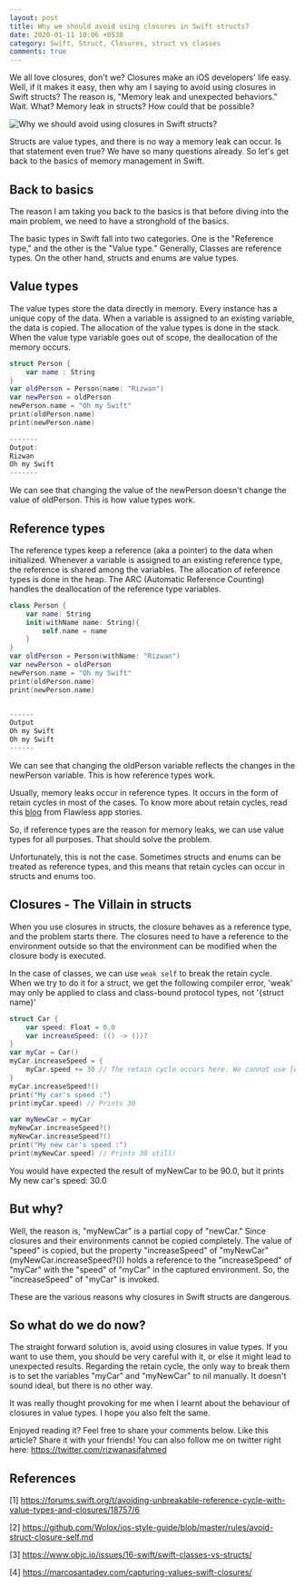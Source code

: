 ```yaml
---
layout: post
title: Why we should avoid using closures in Swift structs?
date: 2020-01-11 10:06 +0530
category: Swift, Struct, Closures, struct vs classes
comments: true
---
```


We all love closures, don't we? Closures make an iOS developers' life easy. Well, if it makes it easy, then why am I saying to avoid using closures in Swift structs? The reason is, "Memory leak and unexpected behaviors."
Wait. What? Memory leak in structs? How could that be possible?

![Why we should avoid using closures in Swift structs?](/blog/assets/images/closuresinstructs.png)

Structs are value types, and there is no way a memory leak can occur.
Is that statement even true? We have so many questions already. So let's get back to the basics of memory management in Swift.

## **Back to basics**

The reason I am taking you back to the basics is that before diving into the main problem, we need to have a stronghold of the basics.

 The basic types in Swift fall into two categories. One is the "Reference type," and the other is the "Value type." Generally, Classes are reference types. On the other hand, structs and enums are value types.

## **Value types**

The value types store the data directly in memory. Every instance has a unique copy of the data. When a variable is assigned to an existing variable, the data is copied. The allocation of the value types is done in the stack. When the value type variable goes out of scope, the deallocation of the memory occurs.

```swift
struct Person {
    var name : String
}
var oldPerson = Person(name: "Rizwan")
var newPerson = oldPerson
newPerson.name = "Oh my Swift"
print(oldPerson.name)
print(newPerson.name)

-------
Output:
Rizwan
Oh my Swift
-------
```

We can see that changing the value of the newPerson doesn't change the value of oldPerson. This is how value types work.

## **Reference types**

The reference types keep a reference (aka a pointer) to the data when initialized. Whenever a variable is assigned to an existing reference type, the reference is shared among the variables. The allocation of reference types is done in the heap. The ARC (Automatic Reference Counting) handles the deallocation of the reference type variables.

```swift
class Person {
    var name: String
    init(withName name: String){
        self.name = name
    }
}
var oldPerson = Person(withName: "Rizwan")
var newPerson = oldPerson
newPerson.name = "Oh my Swift"
print(oldPerson.name)
print(newPerson.name)


------
Output
Oh my Swift
Oh my Swift
------
```

We can see that changing the oldPerson variable reflects the changes in the newPerson variable. This is how reference types work.

Usually, memory leaks occur in reference types. It occurs in the form of retain cycles in most of the cases. To know more about retain cycles, read this [blog](https://medium.com/flawless-app-stories/memory-leaks-in-swift-bfd5f95f3a74) from Flawless app stories.

So, if reference types are the reason for memory leaks, we can use value types for all purposes. That should solve the problem.

Unfortunately, this is not the case. Sometimes structs and enums can be treated as reference types, and this means that retain cycles can occur in structs and enums too.

## **Closures - The Villain in structs**

When you use closures in structs, the closure behaves as a reference type, and the problem starts there. The closures need to have a reference to the environment outside so that the environment can be modified when the closure body is executed.

In the case of classes, we can use `weak self` to break the retain cycle. When we try to do it for a struct, we get the following compiler error, 'weak' may only be applied to class and class-bound protocol types, not '{struct name}'

```swift
struct Car {
    var speed: Float = 0.0
    var increaseSpeed: (() -> ())?
}
var myCar = Car()
myCar.increaseSpeed = {
    myCar.speed += 30 // The retain cycle occurs here. We cannot use [weak myCar] as myCar is a value type.
}
myCar.increaseSpeed?()
print("My car's speed :")
print(myCar.speed) // Prints 30

var myNewCar = myCar
myNewCar.increaseSpeed?()
myNewCar.increaseSpeed?()
print("My new car's speed :")
print(myNewCar.speed) // Prints 30 still!
```

You would have expected the result of myNewCar to be 90.0, but it prints My new car's speed: 30.0

## **But why?**

Well, the reason is, "myNewCar" is a partial copy of "newCar." Since closures and their environments cannot be copied completely. The value of "speed" is copied, but the property "increaseSpeed" of "myNewCar" (myNewCar.increaseSpeed?()) holds a reference to the "increaseSpeed" of "myCar" with the "speed" of "myCar" in the captured environment. So, the "increaseSpeed" of "myCar" is invoked.

These are the various reasons why closures in Swift structs are dangerous.

## **So what do we do now?**

The straight forward solution is, avoid using closures in value types. If you want to use them, you should be very careful with it, or else it might lead to unexpected results.
Regarding the retain cycle, the only way to break them is to set the variables "myCar" and "myNewCar" to nil manually. It doesn't sound ideal, but there is no other way.

It was really thought provoking for me when I learnt about the behaviour of closures in value types. I hope you also felt the same.

 Enjoyed reading it? Feel free to share your comments below. Like this article? Share it with your friends!
 You can also follow me on twitter right here: <https://twitter.com/rizwanasifahmed>

## **References**

 [1] <https://forums.swift.org/t/avoiding-unbreakable-reference-cycle-with-value-types-and-closures/18757/6>

 [2] <https://github.com/Wolox/ios-style-guide/blob/master/rules/avoid-struct-closure-self.md>

 [3] <https://www.objc.io/issues/16-swift/swift-classes-vs-structs/>

 [4] <https://marcosantadev.com/capturing-values-swift-closures/>
